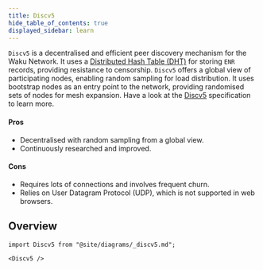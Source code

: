 ```yaml
---
title: Discv5
hide_table_of_contents: true
displayed_sidebar: learn
---
```


`Discv5` is a decentralised and efficient peer discovery mechanism for the Waku Network. It uses a [Distributed Hash Table (DHT)](https://en.wikipedia.org/wiki/Distributed_hash_table) for storing `ENR` records, providing resistance to censorship. `Discv5` offers a global view of participating nodes, enabling random sampling for load distribution. It uses bootstrap nodes as an entry point to the network, providing randomised sets of nodes for mesh expansion. Have a look at the [Discv5](https://rfc.vac.dev/waku/standards/core/33/discv5) specification to learn more.

#### Pros

- Decentralised with random sampling from a global view.
- Continuously researched and improved.

#### Cons

- Requires lots of connections and involves frequent churn.
- Relies on User Datagram Protocol (UDP), which is not supported in web browsers.

## Overview

```mdx-code-block
import Discv5 from "@site/diagrams/_discv5.md";

<Discv5 />
```
